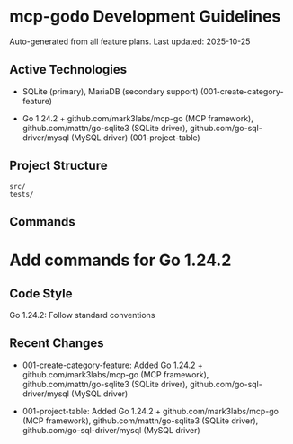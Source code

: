 # mcp-godo Development Guidelines

Auto-generated from all feature plans. Last updated: 2025-10-25

## Active Technologies
- SQLite (primary), MariaDB (secondary support) (001-create-category-feature)

- Go 1.24.2 + github.com/mark3labs/mcp-go (MCP framework), github.com/mattn/go-sqlite3 (SQLite driver), github.com/go-sql-driver/mysql (MySQL driver) (001-project-table)

## Project Structure

```text
src/
tests/
```

## Commands

# Add commands for Go 1.24.2

## Code Style

Go 1.24.2: Follow standard conventions

## Recent Changes
- 001-create-category-feature: Added Go 1.24.2 + github.com/mark3labs/mcp-go (MCP framework), github.com/mattn/go-sqlite3 (SQLite driver), github.com/go-sql-driver/mysql (MySQL driver)

- 001-project-table: Added Go 1.24.2 + github.com/mark3labs/mcp-go (MCP framework), github.com/mattn/go-sqlite3 (SQLite driver), github.com/go-sql-driver/mysql (MySQL driver)

<!-- MANUAL ADDITIONS START -->
<!-- MANUAL ADDITIONS END -->
